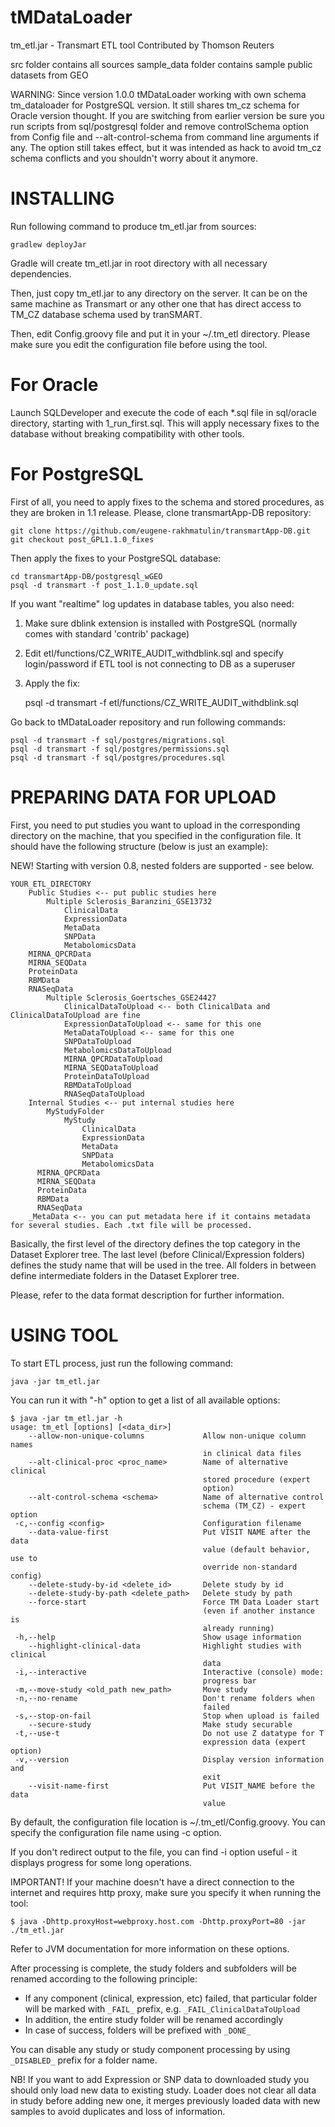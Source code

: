 tMDataLoader
============

tm_etl.jar - Transmart ETL tool
Contributed by Thomson Reuters

src folder contains all sources
sample_data folder contains sample public datasets from GEO

WARNING: Since version 1.0.0 tMDataLoader working with own schema tm_dataloader for PostgreSQL version. It still shares
tm_cz schema for Oracle version thought. If you are switching from earlier version be sure you run scripts
from sql/postgresql folder and remove controlSchema option from Config file and --alt-control-schema from command line
arguments if any. The option still takes effect, but it was intended as hack to avoid tm_cz schema conflicts and you
shouldn't worry about it anymore.


INSTALLING
==========

Run following command to produce tm_etl.jar from sources:

	gradlew deployJar

Gradle will create tm_etl.jar in root directory with all necessary dependencies.

Then, just copy tm_etl.jar to any directory on the server. It can be on the same machine as Transmart or any other one that has direct access to TM_CZ database schema used by tranSMART.

Then, edit Config.groovy file and put it in your ~/.tm_etl directory.
Please make sure you edit the configuration file before using the tool.

For Oracle
==========

Launch SQLDeveloper and execute the code of each *.sql file in sql/oracle directory, starting with 1_run_first.sql.
This will apply necessary fixes to the database without breaking compatibility with other tools.

For PostgreSQL
==============

First of all, you need to apply fixes to the schema and stored procedures, as they are broken in 1.1 release.
Please, clone transmartApp-DB repository:

	git clone https://github.com/eugene-rakhmatulin/transmartApp-DB.git
	git checkout post_GPL1.1.0_fixes
	
Then apply the fixes to your PostgreSQL database:
	
	cd transmartApp-DB/postgresql_wGEO
	psql -d transmart -f post_1.1.0_update.sql
		
If you want "realtime" log updates in database tables, you also need:

1) Make sure dblink extension is installed with PostgreSQL (normally comes with standard 'contrib' package)
2) Edit etl/functions/CZ_WRITE_AUDIT_withdblink.sql and specify login/password if ETL tool is not connecting to DB as a superuser
3) Apply the fix:
	
	psql -d transmart -f etl/functions/CZ_WRITE_AUDIT_withdblink.sql
		
Go back to tMDataLoader repository and run following commands:
				
	psql -d transmart -f sql/postgres/migrations.sql
	psql -d transmart -f sql/postgres/permissions.sql
	psql -d transmart -f sql/postgres/procedures.sql

PREPARING DATA FOR UPLOAD
=========================

First, you need to put studies you want to upload in the corresponding directory on the machine, that you specified in the configuration file.
It should have the following structure (below is just an example):

NEW! Starting with version 0.8, nested folders are supported - see below.

	YOUR_ETL_DIRECTORY
		Public Studies <-- put public studies here
			Multiple Sclerosis_Baranzini_GSE13732
				ClinicalData
				ExpressionData
				MetaData
				SNPData
				MetabolomicsData
        MIRNA_QPCRData
        MIRNA_SEQData
        ProteinData
        RBMData
        RNASeqData
			Multiple Sclerosis_Goertsches_GSE24427
				ClinicalDataToUpload <-- both ClinicalData and ClinicalDataToUpload are fine
				ExpressionDataToUpload <-- same for this one
				MetaDataToUpload <-- same for this one
				SNPDataToUpload
				MetabolomicsDataToUpload
				MIRNA_QPCRDataToUpload
				MIRNA_SEQDataToUpload
				ProteinDataToUpload
				RBMDataToUpload
				RNASeqDataToUpload
		Internal Studies <-- put internal studies here
			MyStudyFolder
				MyStudy
					ClinicalData
					ExpressionData
					MetaData
					SNPData
					MetabolomicsData
          MIRNA_QPCRData
          MIRNA_SEQData
          ProteinData
          RBMData
          RNASeqData
		_MetaData <-- you can put metadata here if it contains metadata for several studies. Each .txt file will be processed.
			
Basically, the first level of the directory defines the top category in the Dataset Explorer tree.
The last level (before Clinical/Expression folders) defines the study name that will be used in the tree. All folders in between define intermediate folders in the Dataset Explorer tree.

Please, refer to the data format description for further information.

USING TOOL
==========

To start ETL process, just run the following command:

    java -jar tm_etl.jar

You can run it with "-h" option to get a list of all available options:

    $ java -jar tm_etl.jar -h
    usage: tm_etl [options] [<data_dir>]
        --allow-non-unique-columns             Allow non-unique column names
                                               in clinical data files
        --alt-clinical-proc <proc_name>        Name of alternative clinical   
                                               stored procedure (expert       
                                               option)                        
        --alt-control-schema <schema>          Name of alternative control    
                                               schema (TM_CZ) - expert option
     -c,--config <config>                      Configuration filename         
        --data-value-first                     Put VISIT NAME after the data  
                                               value (default behavior, use to
                                               override non-standard config)  
        --delete-study-by-id <delete_id>       Delete study by id             
        --delete-study-by-path <delete_path>   Delete study by path           
        --force-start                          Force TM Data Loader start     
                                               (even if another instance is   
                                               already running)               
     -h,--help                                 Show usage information
        --highlight-clinical-data              Highlight studies with clinical
                                               data
     -i,--interactive                          Interactive (console) mode:    
                                               progress bar                   
     -m,--move-study <old_path new_path>       Move study                     
     -n,--no-rename                            Don't rename folders when      
                                               failed                         
     -s,--stop-on-fail                         Stop when upload is failed     
        --secure-study                         Make study securable           
     -t,--use-t                                Do not use Z datatype for T    
                                               expression data (expert option)
     -v,--version                              Display version information and
                                               exit                           
        --visit-name-first                     Put VISIT_NAME before the data 
                                               value

By default, the configuration file location is ~/.tm_etl/Config.groovy.
You can specify the configuration file name using -c option.

If you don't redirect output to the file, you can find -i option useful - it displays progress for some long operations.

IMPORTANT! If your machine doesn't have a direct connection to the internet and requires http proxy, make sure you specify it when running the tool:

    $ java -Dhttp.proxyHost=webproxy.host.com -Dhttp.proxyPort=80 -jar ./tm_etl.jar

Refer to JVM documentation for more information on these options.

After processing is complete, the study folders and subfolders will be renamed according to the following principle:

 - If any component (clinical, expression, etc) failed, that particular folder will be marked with `_FAIL_` prefix, e.g. `_FAIL_ClinicalDataToUpload`
 - In addition, the entire study folder will be renamed accordingly
 - In case of success, folders will be prefixed with `_DONE_`
 
You can disable any study or study component processing by using `_DISABLED_` prefix for a folder name.

NB! If you want to add Expression or SNP data to downloaded study you should only load new data to existing study.
Loader does not clear all data in study before adding new one, it merges previously loaded data with new samples to avoid duplicates and loss of information.



 
 

